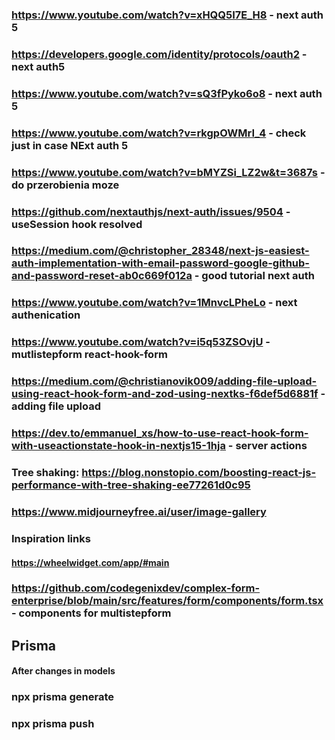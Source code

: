 ### https://www.youtube.com/watch?v=xHQQ5I7E_H8 - next auth 5

### https://developers.google.com/identity/protocols/oauth2 - next auth5

### https://www.youtube.com/watch?v=sQ3fPyko6o8 - next auth 5

### https://www.youtube.com/watch?v=rkgpOWMrI_4 - check just in case NExt auth 5

### https://www.youtube.com/watch?v=bMYZSi_LZ2w&t=3687s - do przerobienia moze

### https://github.com/nextauthjs/next-auth/issues/9504 - useSession hook resolved

### https://medium.com/@christopher_28348/next-js-easiest-auth-implementation-with-email-password-google-github-and-password-reset-ab0c669f012a - good tutorial next auth

### https://www.youtube.com/watch?v=1MnvcLPheLo - next authenication

### https://www.youtube.com/watch?v=i5q53ZSOvjU - mutlistepform react-hook-form

### https://medium.com/@christianovik009/adding-file-upload-using-react-hook-form-and-zod-using-nextks-f6def5d6881f - adding file upload

### https://dev.to/emmanuel_xs/how-to-use-react-hook-form-with-useactionstate-hook-in-nextjs15-1hja - server actions

### Tree shaking: https://blog.nonstopio.com/boosting-react-js-performance-with-tree-shaking-ee77261d0c95

### https://www.midjourneyfree.ai/user/image-gallery

### Inspiration links

#### https://wheelwidget.com/app/#main

### https://github.com/codegenixdev/complex-form-enterprise/blob/main/src/features/form/components/form.tsx - components for multistepform

## Prisma

#### After changes in models

### npx prisma generate

### npx prisma push

